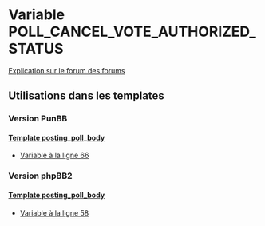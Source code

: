 # Variable POLL_CANCEL_VOTE_AUTHORIZED_STATUS
[Explication sur le forum des forums](http://forum.forumactif.com/t294113-listing-des-variables#POLL_CANCEL_VOTE_AUTHORIZED_STATUS)

## Utilisations dans les templates

### Version PunBB

#### [Template posting_poll_body](punbb/posting_poll_body.md)
* [Variable à la ligne 66](../punbb/posting_poll_body.tpl#L66)

### Version phpBB2

#### [Template posting_poll_body](subsilver/posting_poll_body.md)
* [Variable à la ligne 58](../subsilver/posting_poll_body.tpl#L58)